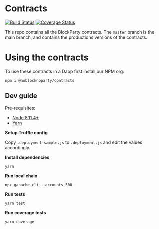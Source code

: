 # Contracts

[![Build Status](https://api.travis-ci.org/noblocknoparty/contracts.svg?branch=master)](https://travis-ci.org/noblocknoparty/contracts)
[![Coverage Status](https://coveralls.io/repos/github/noblocknoparty/contracts/badge.svg?branch=master)](https://coveralls.io/github/noblocknoparty/contracts?branch=master)

This repo contains all the BlockParty contracts. The `master` branch is the
main branch, and contains the productions versions of the contracts.

# Using the contracts

To use these contracts in a Dapp first install our NPM org:

```
npm i @noblocknoparty/contracts
```

## Dev guide

Pre-requisites:

* [Node 8.11.4+](https://nodejs.org/)
* [Yarn](https://yarnpkg.com)

**Setup Truffle config**

Copy `.deployment-sample.js` to `.deployment.js` and edit the values
accordingly.

**Install dependencies**

```
yarn
```

**Run local chain**

```
npx ganache-cli --accounts 500
```

**Run tests**

```
yarn test
```

**Run coverage tests**

```
yarn coverage
```
